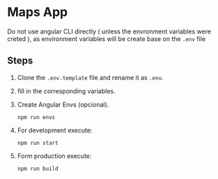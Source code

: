 # Maps App

Do not use angular CLI directly ( unless the envronment variables were creted ), as environment variables will be create base on the `.env` file

## Steps

1. Clone the `.env.template` file and rename it as `.env`.
2. fill in the corresponding variables.
3. Create Angular Envs (opcional).

   ```
   npm run envs
   ```

4. For development execute:

   ```
   npm run start
   ```

5. Form production execute:

   ```
   npm run build
   ```
